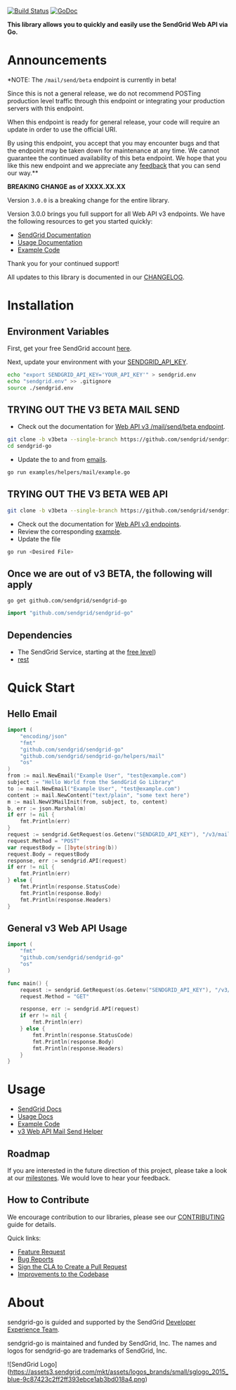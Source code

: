 [![Build Status](https://travis-ci.org/sendgrid/sendgrid-go.svg?branch=v3beta)](https://travis-ci.org/sendgrid/sendgrid-go) [![GoDoc](https://godoc.org/github.com/sendgrid/rest?status.png)](http://godoc.org/github.com/sendgrid/sendgrid-go)

**This library allows you to quickly and easily use the SendGrid Web API via Go.**

# Announcements

*NOTE: The `/mail/send/beta` endpoint is currently in beta!

Since this is not a general release, we do not recommend POSTing production level traffic through this endpoint or integrating your production servers with this endpoint.

When this endpoint is ready for general release, your code will require an update in order to use the official URI.

By using this endpoint, you accept that you may encounter bugs and that the endpoint may be taken down for maintenance at any time. We cannot guarantee the continued availability of this beta endpoint. We hope that you like this new endpoint and we appreciate any [feedback](dx+mail-beta@sendgrid.com) that you can send our way.**

**BREAKING CHANGE as of XXXX.XX.XX**

Version `3.0.0` is a breaking change for the entire library.

Version 3.0.0 brings you full support for all Web API v3 endpoints. We
have the following resources to get you started quickly:

-   [SendGrid
    Documentation](https://sendgrid.com/docs/API_Reference/Web_API_v3/index.html)
-   [Usage
    Documentation](https://github.com/sendgrid/sendgrid-go/tree/v3beta/USAGE.md)
-   [Example
    Code](https://github.com/sendgrid/sendgrid-go/tree/v3beta/examples)

Thank you for your continued support!

All updates to this library is documented in our [CHANGELOG](https://github.com/sendgrid/sendgrid-go/blob/v3beta/CHANGELOG.md).

# Installation

## Environment Variables

First, get your free SendGrid account [here](https://sendgrid.com/free?source=sendgrid-go).

Next, update your environment with your [SENDGRID_API_KEY](https://app.sendgrid.com/settings/api_keys).

```bash
echo "export SENDGRID_API_KEY='YOUR_API_KEY'" > sendgrid.env
echo "sendgrid.env" >> .gitignore
source ./sendgrid.env
```

## TRYING OUT THE V3 BETA MAIL SEND

* Check out the documentation for [Web API v3 /mail/send/beta endpoint](https://sendgrid.com/docs/API_Reference/Web_API_v3/Mail/index.html).

```bash
git clone -b v3beta --single-branch https://github.com/sendgrid/sendgrid-go.git
cd sendgrid-go
```

* Update the to and from [emails](https://github.com/sendgrid/sendgrid-go/blob/v3beta/examples/helpers/mail/example.go#L14).

```bash
go run examples/helpers/mail/example.go
```

## TRYING OUT THE V3 BETA WEB API

```bash
git clone -b v3beta --single-branch https://github.com/sendgrid/sendgrid-go.git
```

* Check out the documentation for [Web API v3 endpoints](https://sendgrid.com/docs/API_Reference/Web_API_v3/index.html).
* Review the corresponding [example](https://github.com/sendgrid/sendgrid-go/blob/v3beta/examples).
* Update the file

```bash
go run <Desired File>
```

## Once we are out of v3 BETA, the following will apply

`go get github.com/sendgrid/sendgrid-go`

```go
import "github.com/sendgrid/sendgrid-go"
```

## Dependencies

- The SendGrid Service, starting at the [free level](https://sendgrid.com/free?source=sendgrid-go))
- [rest](https://github.com/sendgrid/rest)

# Quick Start

## Hello Email
```go
import (
	"encoding/json"
	"fmt"
	"github.com/sendgrid/sendgrid-go"
	"github.com/sendgrid/sendgrid-go/helpers/mail"
	"os"
)
from := mail.NewEmail("Example User", "test@example.com")
subject := "Hello World from the SendGrid Go Library"
to := mail.NewEmail("Example User", "test@example.com")
content := mail.NewContent("text/plain", "some text here")
m := mail.NewV3MailInit(from, subject, to, content)
b, err := json.Marshal(m)
if err != nil {
    fmt.Println(err)
}
request := sendgrid.GetRequest(os.Getenv("SENDGRID_API_KEY"), "/v3/mail/send/beta", "https://api.sendgrid.com")
request.Method = "POST"
var requestBody = []byte(string(b))
request.Body = requestBody
response, err := sendgrid.API(request)
if err != nil {
    fmt.Println(err)
} else {
    fmt.Println(response.StatusCode)
    fmt.Println(response.Body)
    fmt.Println(response.Headers)
}
```

## General v3 Web API Usage

```go
import (
	"fmt"
	"github.com/sendgrid/sendgrid-go"
	"os"
)

func main() {
    request := sendgrid.GetRequest(os.Getenv("SENDGRID_API_KEY"), "/v3/api_keys", "https://api.sendgrid.com")
    request.Method = "GET"

    response, err := sendgrid.API(request)
    if err != nil {
        fmt.Println(err)
    } else {
        fmt.Println(response.StatusCode)
        fmt.Println(response.Body)
        fmt.Println(response.Headers)
    }
}
```

# Usage

- [SendGrid Docs](https://sendgrid.com/docs/API_Reference/index.html)
- [Usage Docs](https://github.com/sendgrid/sendgrid-go/tree/v3beta/USAGE.md)
- [Example Code](https://github.com/sendgrid/sendgrid-go/tree/v3beta/examples)
- [v3 Web API Mail Send Helper](https://github.com/sendgrid/sendgrid-go/tree/v3beta/helpers/mail/README.md)

## Roadmap

If you are interested in the future direction of this project, please take a look at our [milestones](https://github.com/sendgrid/sendgrid-go/milestones). We would love to hear your feedback.

## How to Contribute

We encourage contribution to our libraries, please see our [CONTRIBUTING](https://github.com/sendgrid/sendgrid-go/tree/v3beta/CONTRIBUTING.md) guide for details.

Quick links:

- [Feature Request](https://github.com/sendgrid/sendgrid-go/tree/v3beta/CONTRIBUTING.md#feature_request)
- [Bug Reports](https://github.com/sendgrid/sendgrid-go/tree/v3beta/CONTRIBUTING.md#submit_a_bug_report)
- [Sign the CLA to Create a Pull Request](https://github.com/sendgrid/sendgrid-go/tree/v3beta/CONTRIBUTING.md#cla)
- [Improvements to the Codebase](https://github.com/sendgrid/sendgrid-go/tree/v3beta/CONTRIBUTING.md#improvements_to_the_codebase)

# About

sendgrid-go is guided and supported by the SendGrid [Developer Experience Team](mailto:dx@sendgrid.com).

sendgrid-go is maintained and funded by SendGrid, Inc. The names and logos for sendgrid-go are trademarks of SendGrid, Inc.

![SendGrid Logo]
(https://assets3.sendgrid.com/mkt/assets/logos_brands/small/sglogo_2015_blue-9c87423c2ff2ff393ebce1ab3bd018a4.png)